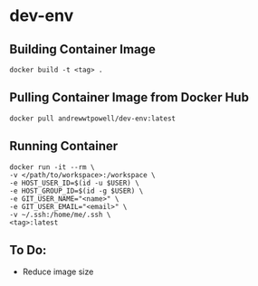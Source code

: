# dev-env

## Building Container Image
```
docker build -t <tag> .
```
## Pulling Container Image from Docker Hub
```
docker pull andrewwtpowell/dev-env:latest
```
## Running Container
```
docker run -it --rm \
-v </path/to/workspace>:/workspace \
-e HOST_USER_ID=$(id -u $USER) \
-e HOST_GROUP_ID=$(id -g $USER) \
-e GIT_USER_NAME="<name>" \
-e GIT_USER_EMAIL="<email>" \
-v ~/.ssh:/home/me/.ssh \
<tag>:latest
```
## To Do:
- Reduce image size
